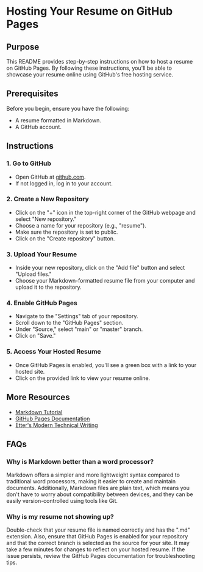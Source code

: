 # Hosting Your Resume on GitHub Pages

## Purpose
This README provides step-by-step instructions on how to host a resume on GitHub Pages. By following these instructions, you'll be able to showcase your resume online using GitHub's free hosting service.

## Prerequisites
Before you begin, ensure you have the following:
- A resume formatted in Markdown.
- A GitHub account.

## Instructions

### 1. Go to GitHub
- Open GitHub at [github.com](https://github.com).
- If not logged in, log in to your account.

### 2. Create a New Repository
- Click on the "+" icon in the top-right corner of the GitHub webpage and select "New repository."
- Choose a name for your repository (e.g., "resume").
- Make sure the repository is set to public.
- Click on the "Create repository" button.

### 3. Upload Your Resume
- Inside your new repository, click on the "Add file" button and select "Upload files."
- Choose your Markdown-formatted resume file from your computer and upload it to the repository.

### 4. Enable GitHub Pages
- Navigate to the "Settings" tab of your repository.
- Scroll down to the "GitHub Pages" section.
- Under "Source," select "main" or "master" branch.
- Click on "Save."

### 5. Access Your Hosted Resume
- Once GitHub Pages is enabled, you'll see a green box with a link to your hosted site.
- Click on the provided link to view your resume online.

## More Resources
- [Markdown Tutorial](https://www.markdowntutorial.com/)
- [GitHub Pages Documentation](https://docs.github.com/en/pages)
- [Etter's Modern Technical Writing](https://www.amazon.com/Modern-Technical-Writing-Introduction-Documentation-ebook/dp/B01A2QL9SS)

## FAQs

### Why is Markdown better than a word processor?
Markdown offers a simpler and more lightweight syntax compared to traditional word processors, making it easier to create and maintain documents. Additionally, Markdown files are plain text, which means you don't have to worry about compatibility between devices, and they can be easily version-controlled using tools like Git.

### Why is my resume not showing up?
Double-check that your resume file is named correctly and has the ".md" extension. Also, ensure that GitHub Pages is enabled for your repository and that the correct branch is selected as the source for your site. It may take a few minutes for changes to reflect on your hosted resume. If the issue persists, review the GitHub Pages documentation for troubleshooting tips.